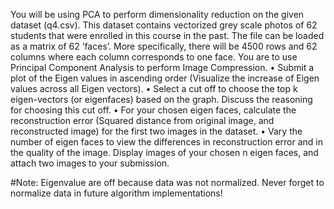 You will be using PCA to perform dimensionality reduction on the given dataset (q4.csv). This dataset
contains vectorized grey scale photos of 62 students that were enrolled in this course in the past. The file
can be loaded as a matrix of 62 ’faces’. More specifically, there will be 4500 rows and 62 columns where
each column corresponds to one face. You are to use Principal Component Analysis to perform Image
Compression.
• Submit a plot of the Eigen values in ascending order (Visualize the increase of Eigen values across all
Eigen vectors).
• Select a cut off to choose the top k eigen-vectors (or eigenfaces) based on the graph. Discuss the
reasoning for choosing this cut off.
• For your chosen eigen faces, calculate the reconstruction error (Squared distance from original image,
and reconstructed image) for the first two images in the dataset.
• Vary the number of eigen faces to view the differences in reconstruction error and in the quality of the
image. Display images of your chosen n eigen faces, and attach two images to your submission.

#Note: Eigenvalue are off because data was not normalized. Never forget to normalize data in future algorithm implementations!
